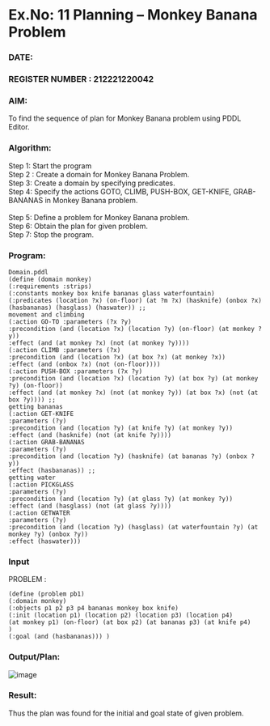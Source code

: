 # Ex.No: 11  Planning –  Monkey Banana Problem
### DATE:                                                                            
### REGISTER NUMBER : 212221220042
### AIM: 
To find the sequence of plan for Monkey Banana problem using PDDL Editor.
###  Algorithm:
Step 1:  Start the program <br> 
Step 2 : Create a domain for Monkey Banana Problem. <br> 
Step 3:  Create a domain by specifying predicates. <br> 
Step 4: Specify the actions GOTO, CLIMB, PUSH-BOX, GET-KNIFE, GRAB-BANANAS in Monkey Banana problem.<br>  
Step 5:   Define a problem for Monkey Banana problem.<br> 
Step 6:  Obtain the plan for given problem.<br> 
Step 7: Stop the program.<br> 
### Program:

```
Domain.pddl 
(define (domain monkey) 
(:requirements :strips) 
(:constants monkey box knife bananas glass waterfountain) 
(:predicates (location ?x) (on-floor) (at ?m ?x) (hasknife) (onbox ?x) 
(hasbananas) (hasglass) (haswater)) ;; 
movement and climbing 
(:action GO-TO :parameters (?x ?y) 
:precondition (and (location ?x) (location ?y) (on-floor) (at monkey ?y)) 
:effect (and (at monkey ?x) (not (at monkey ?y)))) 
(:action CLIMB :parameters (?x) 
:precondition (and (location ?x) (at box ?x) (at monkey ?x)) 
:effect (and (onbox ?x) (not (on-floor)))) 
(:action PUSH-BOX :parameters (?x ?y) 
:precondition (and (location ?x) (location ?y) (at box ?y) (at monkey ?y) (on-floor)) 
:effect (and (at monkey ?x) (not (at monkey ?y)) (at box ?x) (not (at box ?y)))) ;; 
getting bananas 
(:action GET-KNIFE 
:parameters (?y) 
:precondition (and (location ?y) (at knife ?y) (at monkey ?y)) 
:effect (and (hasknife) (not (at knife ?y)))) 
(:action GRAB-BANANAS 
:parameters (?y) 
:precondition (and (location ?y) (hasknife) (at bananas ?y) (onbox ?y))
:effect (hasbananas)) ;; 
getting water 
(:action PICKGLASS 
:parameters (?y) 
:precondition (and (location ?y) (at glass ?y) (at monkey ?y)) 
:effect (and (hasglass) (not (at glass ?y)))) 
(:action GETWATER 
:parameters (?y) 
:precondition (and (location ?y) (hasglass) (at waterfountain ?y) (at monkey ?y) (onbox ?y)) 
:effect (haswater)))
```
### Input 
PROBLEM :
```
(define (problem pb1) 
(:domain monkey) 
(:objects p1 p2 p3 p4 bananas monkey box knife) 
(:init (location p1) (location p2) (location p3) (location p4) 
(at monkey p1) (on-floor) (at box p2) (at bananas p3) (at knife p4) 
) 
(:goal (and (hasbananas))) )
```

### Output/Plan:

![image](https://github.com/Rajesh242004/AI_Lab_2023-24/assets/117814063/554de26e-288d-4dda-a5f9-0d8925218f9c)


### Result:
Thus the plan was found for the initial and goal state of given problem.

